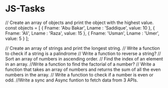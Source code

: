 # JS-Tasks
// Create an array of objects and print the object with the highest value.
const objects = [
{ Fname: 'Abu Bakar', Lname : 'Saddique', value: 10 },
{ Fname: 'Ali', Lname : 'Raza', value: 15 },
{ Fname: 'Usman', Lname : 'Umer', value: 5 }
];

// Create an array of strings and print the longest string.
// Write a function to check if a string is a palindrome
// Write a function to reverse a string?
// Sort an array of numbers in ascending order.
// Find the index of an element in an array.
//Write a function to find the factorial of a number?
// Write a function that takes an array of numbers and returns the sum of all the even numbers in the array.
// Write a function to check if a number is even or odd.
//Write a sync and Async funtion to fetch data from 3 APIs.
